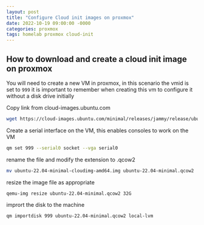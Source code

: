 ```yaml
---
layout: post
title: "Configure Cloud init images on proxmox"
date: 2022-10-19 09:00:00 -0000
categories: proxmox
tags: homelab proxmox cloud-init
---
```


## How to download and create a cloud init image on proxmox 

You will need to create a new VM in proxmox, in this scenario the vmid is set to `999` it is important to remember when creating this vm to configure it without a disk drive initially

Copy link from cloud-images.ubuntu.com
```bash
wget https://cloud-images.ubuntu.com/minimal/releases/jammy/release/ubuntu-22.04-minimal-cloudimg-amd64.img
```

Create a serial interface on the VM, this enables consoles to work on the VM
```bash
qm set 999 --serial0 socket --vga serial0
```

rename the file and modify the extension to .qcow2
```bash
mv ubuntu-22.04-minimal-cloudimg-amd64.img ubuntu-22.04-minimal.qcow2
```

resize the image file as appropriate
```bash
qemu-img resize ubuntu-22.04-minimal.qcow2 32G
```

imprort the disk to the machine
```bash
qm importdisk 999 ubuntu-22.04-minimal.qcow2 local-lvm
```